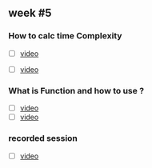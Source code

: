 ## week #5
### How to calc time Complexity 
- [ ] [video](https://www.youtube.com/watch?v=SmxZQpW_zA4)
- [ ] [video](https://www.youtube.com/watch?v=krRT_US9Ll0) 
      

### What is Function and how to use ?
- [ ] [video](https://www.youtube.com/watch?v=z61hvizsrZs)
- [ ]  [video](https://www.youtube.com/watch?v=ksh0QLTaWt0)
### recorded session 
- [ ]  [video](https://www.youtube.com/watch?v=q6B-NKgfpPc)
